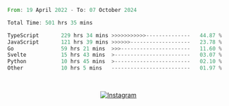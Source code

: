 <!--START_SECTION:waka-->

```rust
From: 19 April 2022 - To: 07 October 2024

Total Time: 501 hrs 35 mins

TypeScript       229 hrs 34 mins >>>>>>>>>>>--------------   44.87 %
JavaScript       121 hrs 39 mins >>>>>>-------------------   23.78 %
Go               59 hrs 21 mins  >>>----------------------   11.60 %
Svelte           15 hrs 43 mins  >------------------------   03.07 %
Python           10 hrs 45 mins  >------------------------   02.10 %
Other            10 hrs 5 mins   -------------------------   01.97 %
```

<!--END_SECTION:waka-->


<!-- &nbsp;<div align="center">
  [![Spotify](https://supakorn-spotify.vercel.app/api/spotify?background_color=0d1117&border_color=ffffff)](https://open.spotify.com/user/314ljfgc3h2e3vrqtbm3tq35t5zq?si=f93b8de147494e3a)  
</div>
-->

&nbsp;<div align="center">
  [![Instagram](https://img.shields.io/badge/Instagram-E4405F?style=for-the-badge&logo=instagram&logoColor=white)](https://www.instagram.com/supakornigm/)
</div>



